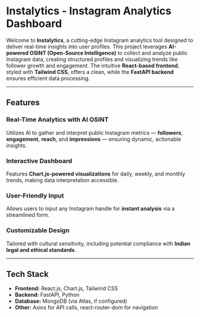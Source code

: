 # Instalytics - Instagram Analytics Dashboard

Welcome to **Instalytics**, a cutting-edge Instagram analytics tool designed to deliver real-time insights into user profiles. This project leverages **AI-powered OSINT (Open-Source Intelligence)** to collect and analyze public Instagram data, creating structured profiles and visualizing trends like follower growth and engagement. The intuitive **React-based frontend**, styled with **Tailwind CSS**, offers a clean, while the **FastAPI backend** ensures efficient data processing.

---

## Features

### Real-Time Analytics with AI OSINT
Utilizes AI to gather and interpret public Instagram metrics — **followers**, **engagement**, **reach**, and **impressions** — ensuring dynamic, actionable insights.

### Interactive Dashboard
Features **Chart.js-powered visualizations** for daily, weekly, and monthly trends, making data interpretation accessible.

### User-Friendly Input
Allows users to input any Instagram handle for **instant analysis** via a streamlined form.

### Customizable Design
Tailored with cultural sensitivity, including potential compliance with **Indian legal and ethical standards**.

---

## Tech Stack

- **Frontend:** React.js, Chart.js, Tailwind CSS  
- **Backend:** FastAPI, Python  
- **Database:** MongoDB (via Atlas, if configured)  
- **Other:** Axios for API calls, react-router-dom for navigation  
